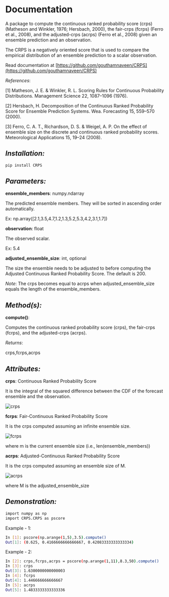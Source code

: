 # Documentation  

A package to compute the continuous ranked probability score (crps) (Matheson and Winkler, 1976; Hersbach, 2000), the fair-crps (fcrps) (Ferro et al., 2008), and the adjusted-crps (acrps) (Ferro et al., 2008) given an ensemble prediction and an observation.
    
The CRPS is a negatively oriented score that is used to compare the empirical distribution of an ensemble prediction to a scalar observation. 

Read documentation at [https://github.com/gouthamnaveen/CRPS](https://github.com/gouthamnaveen/CRPS)

_References_:

[1] Matheson, J. E. & Winkler, R. L. Scoring Rules for Continuous Probability Distributions. Management Science 22, 1087–1096 (1976).

[2] Hersbach, H. Decomposition of the Continuous Ranked Probability Score for Ensemble Prediction Systems. Wea. Forecasting 15, 559–570 (2000).

[3] Ferro, C. A. T., Richardson, D. S. & Weigel, A. P. On the effect of ensemble size on the discrete and continuous ranked probability scores. Meteorological Applications 15, 19–24 (2008).

## _Installation:_

```sh
pip install CRPS
```

## _Parameters:_

**ensemble_members**: numpy.ndarray

The predicted ensemble members. They will be sorted in ascending order automatically.

Ex: np.array([2.1,3.5,4.7,1.2,1.3,5.2,5.3,4.2,3.1,1.7])

**observation**: float

The observed scalar.

Ex: 5.4
    
**adjusted_ensemble_size**: int, optional

The size the ensemble needs to be adjusted to before computing the Adjusted Continuous Ranked Probability Score. The default is 200. 

_Note_: The crps becomes equal to acrps when adjusted_ensemble_size equals the length of the ensemble_members.

## _Method(s):_

**compute()**:

Computes the continuous ranked probability score (crps), the fair-crps (fcrps), and the adjusted-crps (acrps).

_Returns_:

crps,fcrps,acrps

## _Attributes:_
    
**crps**: Continuous Ranked Probability Score

It is the integral of the squared difference between the CDF of the forecast ensemble and the observation.

![crps](crps.jpg)

**fcrps**: Fair-Continuous Ranked Probability Score

It is the crps computed assuming an infinite ensemble size.

![fcrps](fcrps.jpg)

where m is the current ensemble size (i.e., len(ensemble_members))

**acrps**: Adjusted-Continuous Ranked Probability Score

It is the crps computed assuming an ensemble size of M.

![acrps](acrps.jpg)

where M is the adjusted_ensemble_size

## _Demonstration:_

```sh
import numpy as np
import CRPS.CRPS as pscore
```

Example - 1:
```sh
In [1]: pscore(np.arange(1,5),3.5).compute()
Out[1]: (0.625, 0.4166666666666667, 0.42083333333333334)
```

Example - 2:
```sh
In [2]: crps,fcrps,acrps = pscore(np.arange(1,11),8.3,50).compute()
In [3]: crps
Out[3]: 1.6300000000000003
In [4]: fcrps
Out[4]: 1.446666666666667
In [5]: acrps
Out[5]: 1.4833333333333336
```

